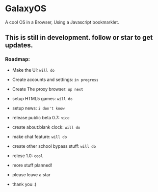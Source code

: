 # GalaxyOS
A cool OS in a Browser, Using a Javascript bookmarklet.

## This is still in development. follow or star to get updates.

### Roadmap:
- Make the UI: ``will do``
- Create accounts and settings: ``in progress``
- Create The proxy browser: ``up next``
- setup HTML5 games: ``will do``
- setup news: ``i don't know``
- release public beta 0.7: ``nice``
- create about:blank clock: ``will do``
- make chat feature: ``will do``
- create other school bypass stuff: ``will do``
- relese 1.0: ``cool``
- more stuff planned!

- please leave a star
- thank you :)
